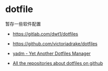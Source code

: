 # dotfile
暂存一些软件配置

- https://gitlab.com/dwt1/dotfiles

- https://github.com/victoriadrake/dotfiles

- [yadm - Yet Another Dotfiles Manager](https://github.com/TheLocehiliosan/yadm)

- [All the repositories about dotfiles on github](https://github.com/search?q=dotfiles&type=repositories)
